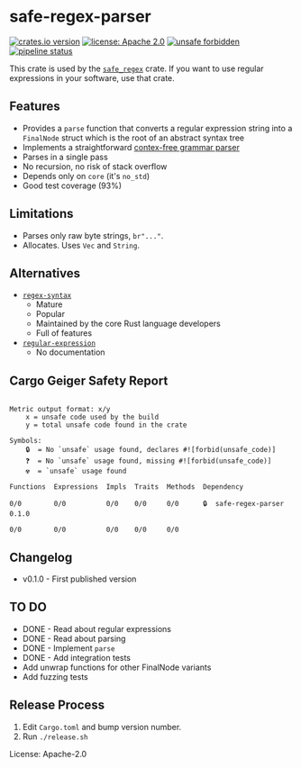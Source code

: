 # safe-regex-parser

[![crates.io version](https://img.shields.io/crates/v/safe-regex-parser.svg)](https://crates.io/crates/safe-regex-parser)
[![license: Apache 2.0](https://gitlab.com/leonhard-llc/safe-regex-rs/safe-regex-parser/-/raw/main/license-apache-2.0.svg)](http://www.apache.org/licenses/LICENSE-2.0)
[![unsafe forbidden](https://gitlab.com/leonhard-llc/safe-regex-rs/safe-regex-parser/-/raw/main/unsafe-forbidden-success.svg)](https://github.com/rust-secure-code/safety-dance/)
[![pipeline status](https://gitlab.com/leonhard-llc/safe-regex-rs/badges/main/pipeline.svg)](https://gitlab.com/leonhard-llc/safe-regex-rs/-/pipelines)

This crate is used by the
[`safe_regex`](https://crates.io/crates/safe-regex) crate.
If you want to use regular expressions in your software, use that crate.

## Features
- Provides a `parse` function that converts a regular expression string
  into a `FinalNode` struct which is the root of an abstract syntax tree
- Implements a straightforward
  [contex-free grammar parser](https://www.cs.umd.edu/class/summer2015/cmsc330/parsing/)
- Parses in a single pass
- No recursion, no risk of stack overflow
- Depends only on `core` (it's `no_std`)
- Good test coverage (93%)

## Limitations
- Parses only raw byte strings, `br"..."`.
- Allocates.  Uses `Vec` and `String`.

## Alternatives
- [`regex-syntax`](https://crates.io/crates/regex-syntax)
  - Mature
  - Popular
  - Maintained by the core Rust language developers
  - Full of features
- [`regular-expression`](https://crates.io/crates/regular-expression)
  - No documentation

## Cargo Geiger Safety Report
```

Metric output format: x/y
    x = unsafe code used by the build
    y = total unsafe code found in the crate

Symbols: 
    🔒  = No `unsafe` usage found, declares #![forbid(unsafe_code)]
    ❓  = No `unsafe` usage found, missing #![forbid(unsafe_code)]
    ☢️  = `unsafe` usage found

Functions  Expressions  Impls  Traits  Methods  Dependency

0/0        0/0          0/0    0/0     0/0      🔒  safe-regex-parser 0.1.0

0/0        0/0          0/0    0/0     0/0    

```
## Changelog
- v0.1.0 - First published version

## TO DO
- DONE - Read about regular expressions
- DONE - Read about parsing
- DONE - Implement `parse`
- DONE - Add integration tests
- Add unwrap functions for other FinalNode variants
- Add fuzzing tests

## Release Process
1. Edit `Cargo.toml` and bump version number.
1. Run `./release.sh`

License: Apache-2.0
